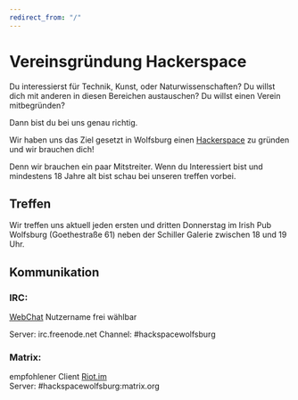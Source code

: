 ```yaml
---
redirect_from: "/"
---
```


# Vereinsgründung Hackerspace
   

Du interessierst für Technik, Kunst, oder Naturwissenschaften?
Du willst dich mit anderen in diesen Bereichen austauschen? 
Du willst einen Verein mitbegründen?

Dann bist du bei uns genau richtig.

Wir haben uns das Ziel gesetzt in Wolfsburg einen [Hackerspace](https://de.wikipedia.org/wiki/Hackerspace) zu gründen und wir brauchen dich!

Denn wir brauchen ein paar Mitstreiter.
Wenn du Interessiert bist und mindestens 18 Jahre alt bist schau bei unseren treffen vorbei.

## Treffen

Wir treffen uns aktuell jeden ersten und dritten Donnerstag im Irish Pub Wolfsburg (Goethestraße 61) neben der Schiller Galerie zwischen 18 und 19 Uhr.

## Kommunikation

### IRC:

[WebChat](https://kiwiirc.com/nextclient/irc.freenode.net/#hackspacewolfsburg)
Nutzername frei wählbar 

 Server: irc.freenode.net
 Channel: #hackspacewolfsburg

### Matrix:
empfohlener Client [Riot.im](https://about.riot.im)        
 Server: #hackspacewolfsburg:matrix.org

